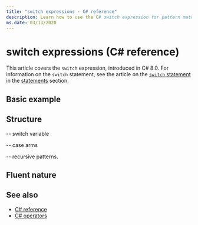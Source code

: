 ```yaml
---
title: "switch expressions - C# reference"
description: Learn how to use the C# switch expression for pattern matching and other data introspection
ms.date: 03/13/2020
---
```

# switch expressions (C# reference)

This article covers the `switch` expression, introduced in C# 8.0. For information on the `switch` statement, see the article on the [`switch` statement](../statements/switch.md) in the [statements](../statements/index.md) section.

## Basic example

## Structure

-- switch variable

-- case arms

-- recursive patterns.

## Fluent nature

## See also

- [C# reference](../index.md)
- [C# operators](index.md)
